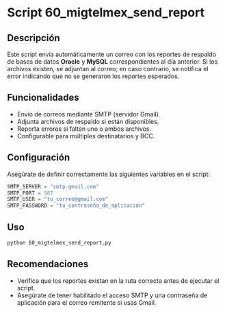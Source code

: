 # Script 60_migtelmex_send_report

## Descripción

Este script envía automáticamente un correo con los reportes de respaldo de bases de datos **Oracle** y **MySQL** correspondientes al día anterior. Si los archivos existen, se adjuntan al correo; en caso contrario, se notifica el error indicando que no se generaron los reportes esperados.

## Funcionalidades

- Envío de correos mediante SMTP (servidor Gmail).
- Adjunta archivos de respaldo si están disponibles.
- Reporta errores si faltan uno o ambos archivos.
- Configurable para múltiples destinatarios y BCC.

## Configuración

Asegúrate de definir correctamente las siguientes variables en el script:

```python
SMTP_SERVER = "smtp.gmail.com"
SMTP_PORT = 587
SMTP_USER = "tu_correo@gmail.com"
SMTP_PASSWORD = "tu_contraseña_de_aplicación"
```

## Uso

```bash
python 60_migtelmex_send_report.py
```

## Recomendaciones

* Verifica que los reportes existan en la ruta correcta antes de ejecutar el script.
* Asegúrate de tener habilitado el acceso SMTP y una contraseña de aplicación para el correo remitente si usas Gmail.
